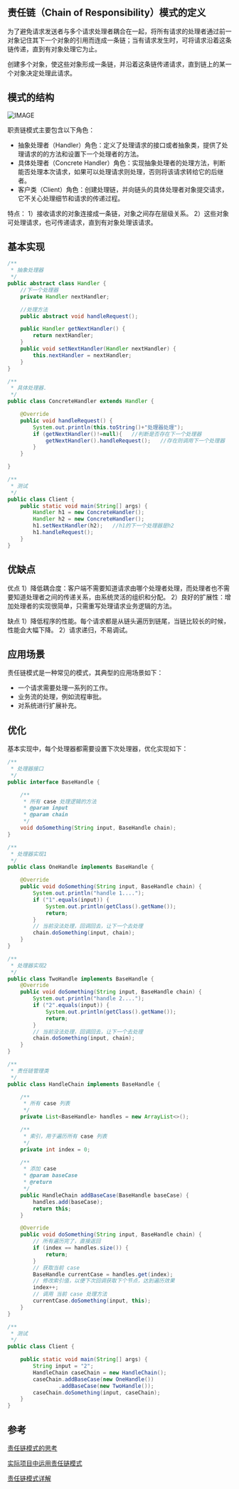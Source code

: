 
## 责任链（Chain of Responsibility）模式的定义

为了避免请求发送者与多个请求处理者耦合在一起，将所有请求的处理者通过前一对象记住其下一个对象的引用而连成一条链；当有请求发生时，可将请求沿着这条链传递，直到有对象处理它为止。

创建多个对象，使这些对象形成一条链，并沿着这条链传递请求，直到链上的某一个对象决定处理此请求。

## 模式的结构

![IMAGE](/82CBDA06944E91CC1E0C09AEAE6AE814.jpg 'size=615x340')

职责链模式主要包含以下角色：
- 抽象处理者（Handler）角色：定义了处理请求的接口或者抽象类，提供了处理请求的的方法和设置下一个处理者的方法。
- 具体处理者（Concrete Handler）角色：实现抽象处理者的处理方法，判断能否处理本次请求，如果可以处理请求则处理，否则将该请求转给它的后继者。
- 客户类（Client）角色：创建处理链，并向链头的具体处理者对象提交请求，它不关心处理细节和请求的传递过程。

特点：
1）接收请求的对象连接成一条链，对象之间存在层级关系。
2）这些对象可处理请求，也可传递请求，直到有对象处理该请求。

## 基本实现

```java
/**
 * 抽象处理器
 */
public abstract class Handler {
    //下一个处理器
    private Handler nextHandler;

    //处理方法
    public abstract void handleRequest();

    public Handler getNextHandler() {
        return nextHandler;
    }
    public void setNextHandler(Handler nextHandler) {
        this.nextHandler = nextHandler;
    }
}

/**
 * 具体处理器.
 */
public class ConcreteHandler extends Handler {

    @Override
    public void handleRequest() {
        System.out.println(this.toString()+"处理器处理");
        if (getNextHandler()!=null){   //判断是否存在下一个处理器
            getNextHandler().handleRequest();   //存在则调用下一个处理器
        }
    }

}

/**
 * 测试
 */
public class Client {
    public static void main(String[] args) {
        Handler h1 = new ConcreteHandler();
        Handler h2 = new ConcreteHandler();
        h1.setNextHandler(h2);   //h1的下一个处理器是h2
        h1.handleRequest();
    }
}
```

## 优缺点

优点
1）降低耦合度：客户端不需要知道请求由哪个处理者处理，而处理者也不需要知道处理者之间的传递关系，由系统灵活的组织和分配。
2）良好的扩展性：增加处理者的实现很简单，只需重写处理请求业务逻辑的方法。

缺点
1）降低程序的性能。每个请求都是从链头遍历到链尾，当链比较长的时候，性能会大幅下降。
2）请求递归，不易调试。

## 应用场景

责任链模式是一种常见的模式，其典型的应用场景如下：
- 一个请求需要处理一系列的工作。
- 业务流的处理，例如流程审批。
- 对系统进行扩展补充。

## 优化

基本实现中，每个处理器都需要设置下次处理器，优化实现如下：

```java
/**
 * 处理器接口
 */
public interface BaseHandle {

    /**
     * 所有 case 处理逻辑的方法
     * @param input
     * @param chain
     */
    void doSomething(String input, BaseHandle chain);
}

/**
 * 处理器实现1
 */
public class OneHandle implements BaseHandle {

    @Override
    public void doSomething(String input, BaseHandle chain) {
        System.out.println("handle 1....");
        if ("1".equals(input)) {
            System.out.println(getClass().getName());
            return;
        }
        // 当前没法处理，回调回去，让下一个去处理
        chain.doSomething(input, chain);
    }
}

/**
 * 处理器实现2
 */
public class TwoHandle implements BaseHandle {
    @Override
    public void doSomething(String input, BaseHandle chain) {
        System.out.println("handle 2....");
        if ("2".equals(input)) {
            System.out.println(getClass().getName());
            return;
        }
        // 当前没法处理，回调回去，让下一个去处理
        chain.doSomething(input, chain);
    }
}

/**
 * 责任链管理类
 */
public class HandleChain implements BaseHandle {

    /**
     * 所有 case 列表
     */
    private List<BaseHandle> handles = new ArrayList<>();

    /**
     * 索引，用于遍历所有 case 列表
     */
    private int index = 0;

    /**
     * 添加 case
     * @param baseCase
     * @return
     */
    public HandleChain addBaseCase(BaseHandle baseCase) {
        handles.add(baseCase);
        return this;
    }

    @Override
    public void doSomething(String input, BaseHandle chain) {
        // 所有遍历完了，直接返回
        if (index == handles.size()) {
            return;
        }
        // 获取当前 case
        BaseHandle currentCase = handles.get(index);
        // 修改索引值，以便下次回调获取下个节点，达到遍历效果
        index++;
        // 调用 当前 case 处理方法
        currentCase.doSomething(input, this);
    }
}

/**
 * 测试
 */
public class Client {

    public static void main(String[] args) {
        String input = "2";
        HandleChain caseChain = new HandleChain();
        caseChain.addBaseCase(new OneHandle())
                .addBaseCase(new TwoHandle());
        caseChain.doSomething(input, caseChain);
    }
}
```


## 参考
[责任链模式的思考](https://mrdear.cn/2018/03/20/experience/design_patterns--chain_of_responsibility/)

[实际项目中运用责任链模式](http://ifeve.com/%E5%AE%9E%E9%99%85%E9%A1%B9%E7%9B%AE%E4%B8%AD%E8%BF%90%E7%94%A8%E8%B4%A3%E4%BB%BB%E9%93%BE%E6%A8%A1%E5%BC%8F/)

[责任链模式详解](http://c.biancheng.net/view/1383.html)
